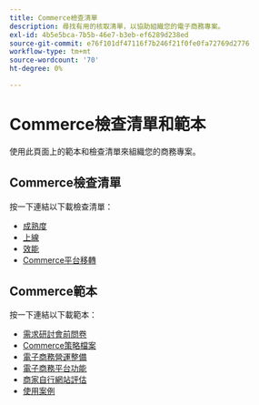 ```yaml
---
title: Commerce檢查清單
description: 尋找有用的核取清單，以協助組織您的電子商務專案。
exl-id: 4b5e5bca-7b5b-46e7-b3eb-ef6289d238ed
source-git-commit: e76f101df47116f7b246f21f0fe0fa72769d2776
workflow-type: tm+mt
source-wordcount: '70'
ht-degree: 0%

---
```


# Commerce檢查清單和範本

使用此頁面上的範本和檢查清單來組織您的商務專案。

## Commerce檢查清單

按一下連結以下載檢查清單：

- [成熟度](../../assets/playbooks/checklists/maturity.pptx)
- [上線](../../assets/playbooks/checklists/go-live.pptx)
- [效能](../../assets/playbooks/checklists/performance.pptx)
- [Commerce平台移轉](../../assets/playbooks/checklists/commerce-platform-migration.pptx)

## Commerce範本

按一下連結以下載範本：

- [需求研討會前問卷](../../assets/playbooks/templates/requirements-questionnaire.pptx)
- [Commerce策略檔案](../../assets/playbooks/templates/commerce-strategy-document.pptx)
- [電子商務營運整備](../../assets/playbooks/templates/ecommerce-operational-readiness.pptx)
- [電子商務平台功能](../../assets/playbooks/templates/ecommerce-platform-features.pptx)
- [商家自行網站評估](../../assets/playbooks/templates/merchant-self-site-assessment.pptx)
- [使用案例](../../assets/playbooks/templates/use-case.pptx)
